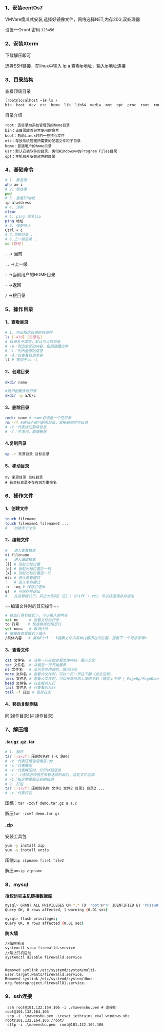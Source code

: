 ### 1、安装centOs7

VMVare傻瓜式安装,选择好镜像文件，网络选择NET,内存20G,双处理器

设置一个root 密码 `123456`

### 2、安装Xterm

下载解压即可

选择SSH链接，在linux中输入 ip a 查看ip地址，输入ip地址连接

### 3、目录结构

查看顶级目录

```sh
[root@localhost ~]# ls /
bin  boot  dev  etc  home  lib  lib64  media  mnt  opt  proc  root  run  sbin  srv  sys  tmp  usr  var
```

目录介绍

```properties
root：该目录为系统管理员的home目录
bin：该目录放着经常使用的命令
boot：启动Linux时的一些核心文件
etc：存放系统管理所需要的配置文件和子目录
home：普通用户的home目录
usr：默认安装软件的目录，类似Windows中的Program Files目录
opt：主机额外安装软件的目录
```

### 4、基础命令

```sh
# 1. 我是谁
who am i
# 2. 我在哪
pwd
# 3. 查看IP地址
ip a|address
# 4. 清屏
clear
# 5. ping 域名|ip
ping 地址
# 6. 强制停止
Ctrl + c
# 7.当前目录 .
# 8.上一级目录 ..
cd [路径]
```

`.` ->  当前

`..` ->上一级

`~` ->当前用户的HOME目录

`-` ->返回

`/` ->根目录

### 5、操作目录

#### 1、查看目录

```sh
# 1. 列出指定目录的目录列
ls [-ald] [目录名]
# 目录名不填写，默认为当前目录
# -a：列出全部的内容，包括隐藏文件
# -l：列出全部的信息
# -d：仅查看目录本身
ll # 等同于ls -l	
```

#### 2、创建目录

```sh
mkdir name

#递归创建多级目录
mkdir -p a/b/c
```

#### 3、删除目录

```sh
rmdir name # name必须是一个空目录
rm -rf #递归不询问删除目录，直接删除非空目录
# -r：代表递归删除目录
# -f：不询问，直接删除
```

#### 4.复制目录

```sh
cp -r 来源目录 目标目录 
```

#### 5、移动目录

```s6h
mv 来源目录 目标目录
# 若目标目录不存在则为重命名
```

### 6、操作文件

#### 1、创建文件

```sh
touch filename
touch filename1 filename2 ...
#	创建多个文件
```

#### 2、编辑文件

```sh
#	进入查看模式
vi filename
#	进入编辑模式
[i]	# 当前光标位置
[o]	# 当前光标位置后一格
[x] # 当前光标位置后一行
esc # 进入查看模式
:	# 进入命令模式
:x  :wq	# 保存并退出
q!	# 不保存并退出
#	在查看模式下，双击大写的Z（ZZ | Shift + zz），可以快速保存并退出
```

==编辑文件时的其它操作==

```sh
# 在底行命令模式下，可以输入的内容
set nu     # 查看文件的行号
to 行号    # 快速跳转到指定行
set nonu   # 取消行号
# 直接在查看模式下输入
/具体内容   # 类似Ctrl + f搜索文件中具体内容所在的位置，查看下一个可按字母n
```

#### 3、查看文件

```sh
cat 文件名  # 从第一行开始查看文件内容，展示全部
tac 文件名  # 从最后一行开始展示
nl 文件名   # 显示文件内容时，展示行号
more 文件名 # 查看大文件时，可以一页一页往下翻（点击空格）
less 文件名 # 查看大文件时，可以任意地向上或向下翻（键盘上下键 | PageUp/PageDown）
head 文件名 # 只查看前几行
tail 文件名 # 只查看后几行
tail -f 日志 # 监控日志
```

#### 4、移动复制删除

同[操作目录](# 操作目录)

### 7、解压缩

#### .tar.gz .gz .tar

```sh
# 1. 解压
tar [-zxvf] 压缩包名称 [-C 路径]
# -z：代表压缩包后缀是.gz
# -x：代表解压
# -v：代表解压时，打印详细信息
# -f：-f选项必须放在所有选项的最后，指定文件名称
# -C：指定需要解压到的目录
# 2. 打包
tar [-zcvf] 压缩包名称 文件1 文件2 目录1 目录2 ...
# -c：代表打包
```

压缩：`tar -zcvf demo.tar.gz a a.c`

解压`tar -zxvf demo.tar.gz`

#### .zip

安装工具包

```sh
yum -y install zip
yum -y install unzip
```

压缩`zip zipname file1 file2`

解压`unsip zipname`

### 8、mysql

**授权远程主机链接数据库**

```sh
mysql> GRANT ALL PRIVILEGES ON *.* TO 'root'@'%' IDENTIFIED BY 'P@ssw0rd' WITH GRANT OPTION;
Query OK, 0 rows affected, 1 warning (0.01 sec)

mysql> flush privileges;
Query OK, 0 rows affected (0.01 sec)
```

**防火墙**

```
//临时关闭
systemctl stop firewalld.service
//禁止开机启动
systemctl disable firewalld.service


Removed symlink /etc/systemd/system/multi-user.target.wants/firewalld.service.
Removed symlink /etc/systemd/system/dbus-org.fedoraproject.FirewallD1.service.
```

### 9、ssh连接

```shell
 ssh root@101.132.164.106 -i ./mawenshu.pem # 连接到root@101.132.164.106
 scp -i .\mawenshu.pem .\reset_jetbrains_eval_windows.vbs root@101.132.164.106:/root/
 sftp -i .\mawenshu.pem  root@101.132.164.106
```


